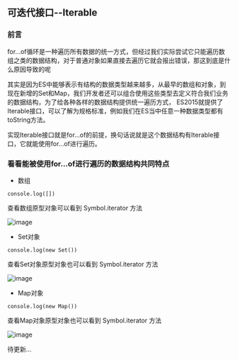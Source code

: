 ## 可迭代接口--Iterable

### 前言
for...of循环是一种遍历所有数据的统一方式，但经过我们实际尝试它只能遍历数组之类的数据结构，对于普通对象如果直接去遍历它就会报出错误，那这到底是什么原因导致的呢

其实是因为ES中能够表示有结构的数据类型越来越多，从最早的数组和对象，到现在新增的Set和Map，我们开发者还可以组合使用这些类型去定义符合我们业务的数据结构，为了给各种各样的数据结构提供统一遍历方式，
ES2015就提供了Iterable接口，可以了解为规格标准，例如我们在ES当中任意一种数据类型都有toString方法。

实现Iterable接口就是for...of的前提，换句话说就是这个数据结构有Iterable接口，它就能使用for...of进行遍历。

### 看看能被使用for...of进行遍历的数据结构共同特点

- 数组

```
console.log([])
```
查看数组原型对象可以看到 Symbol.iterator 方法

![image](https://user-images.githubusercontent.com/37037802/143867854-e3e85632-0f87-49e1-8ace-9474a99ef658.png)

- Set对象
```
console.log(new Set())
```

查看Set对象原型对象也可以看到 Symbol.iterator 方法

![image](https://user-images.githubusercontent.com/37037802/143867854-e3e85632-0f87-49e1-8ace-9474a99ef658.png)

- Map对象
```
console.log(new Map())
```

查看Map对象原型对象也可以看到 Symbol.iterator 方法

![image](https://user-images.githubusercontent.com/37037802/143867854-e3e85632-0f87-49e1-8ace-9474a99ef658.png)


待更新...

